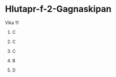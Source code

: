# Hlutapr-f-2-Gagnaskipan

































Vika 11

1.  C

2.  C

3.  C

4.  B

5.  D



